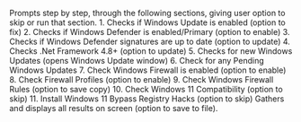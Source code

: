 Prompts step by step, through the following sections, giving user option to skip or run that section.
	1. Checks if Windows Update is enabled (option to fix)
	2. Checks if Windows Defender is enabled/Primary (option to enable)
	3. Checks if Windows Defender signatures are up to date (option to update)
	4. Checks .Net Framework 4.8+ (option to update)
	5. Checks for new Windows Updates (opens Windows Update window)
	6. Check for any Pending Windows Updates
	7. Check Windows Firewall is enabled (option to enable)
	8. Check Firewall Profiles (option to enable)
	9. Check Windows Firewall Rules (option to save copy)
	10. Check Windows 11 Compatibility (option to skip)
	11. Install Windows 11 Bypass Registry Hacks (option to skip)
Gathers and displays all results on screen (option to save to file).
